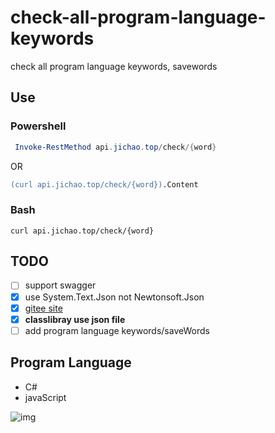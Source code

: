 # check-all-program-language-keywords

check all program language keywords, savewords

## Use

### Powershell

```powershell
 Invoke-RestMethod api.jichao.top/check/{word}
```

OR

```ps
(curl api.jichao.top/check/{word}).Content
```

### Bash

```batch
curl api.jichao.top/check/{word}
```

## TODO

- [ ] support swagger
- [x] use System.Text.Json not Newtonsoft.Json
- [x] [gitee site](https://checkkeywords.gitee.io)
- [x] **classlibray use json file**
- [ ] add program language keywords/saveWords

## Program Language

- C#
- javaScript

![img](http://check.jichao.top/checkKeywords1x.png)
